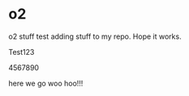 o2
==

o2 stuff test adding stuff to my repo. Hope it works.

Test123

4567890


here we go woo hoo!!!